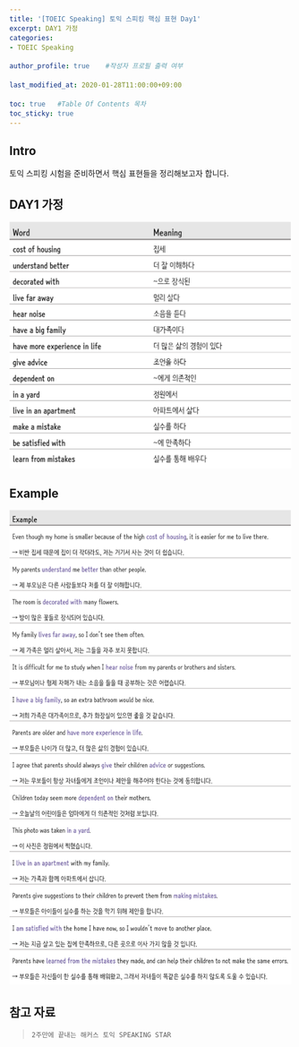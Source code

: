 ```yaml
---
title: '[TOEIC Speaking] 토익 스피킹 핵심 표현 Day1' 
excerpt: DAY1 가정
categories:
- TOEIC Speaking

author_profile: true    #작성자 프로필 출력 여부

last_modified_at: 2020-01-28T11:00:00+09:00

toc: true   #Table Of Contents 목차 
toc_sticky: true
---
```


## Intro
토익 스피킹 시험을 준비하면서 핵심 표현들을 정리해보고자 합니다. 

## DAY1 가정
![28-1](/assets/img/28-1.png)


## Example
![28-2](/assets/img/28-2.png)

## 참고 자료
> `2주만에 끝내는 해커스 토익 SPEAKING STAR` 
